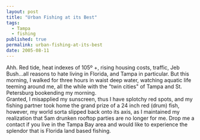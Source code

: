 ```yaml
---
layout: post
title: "Urban Fishing at its Best"
tags:
  - Tampa
  - fishing
published: true
permalink: urban-fishing-at-its-best
date: 2005-08-11
---
```


Ahh.  Red tide, heat indexes of 105º +, rising housing costs, traffic, Jeb Bush...all reasons to hate living in Florida, and Tampa in particular.  But this morning, I walked for three hours in waist deep water, watching aquatic life teeming around me, all the while with the "twin cities" of Tampa and St. Petersburg bookending my morning.  
Granted, I misapplied my sunscreen, thus I have splotchy red spots, and my fishing partner took home the grand prize of a 24 inch red (drum) fish, however, my world sorta slipped back onto its axis, as I maintained my realization that 5am drunken rooftop parties are no longer for me.
 Drop me a contact if you live in the Tampa Bay area and would like to experience the splendor that is Florida land based fishing.
